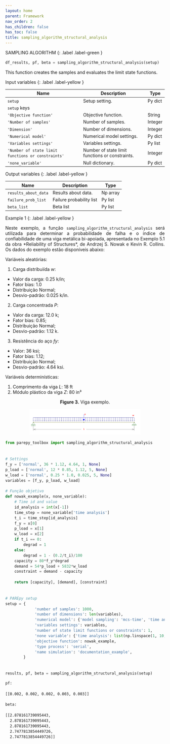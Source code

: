 ```yaml
---
layout: home
parent: Framework
nav_order: 2
has_children: false
has_toc: false
title: sampling_algorithm_structural_analysis
---
```


<!--Don't delete ths script-->
<script src = "https://polyfill.io/v3/polyfill.min.js?features=es6"></script>
<script id = "MathJax-script" async src="https://cdn.jsdelivr.net/npm/mathjax@3/es5/tex-mml-chtml.js"></script>
<!--Don't delete ths script-->

SAMPLING ALGORITHM
{: .label .label-green }

```python
df_results, pf, beta = sampling_algorithm_structural_analysis(setup)
```

<p align = "justify">
This function creates the samples and evaluates the limit state functions.
</p>

Input variables
{: .label .label-yellow }

<table style = "width:100%">
    <thead>
      <tr>
        <th>Name</th>
        <th>Description</th>
        <th>Type</th>
      </tr>
    </thead>
    <tr>
        <td><code>setup</code></td>
        <td>Setup setting.</td>
        <td>Py dict</td>
    </tr>
    <tr>
        <td><code>setup</code> keys</td>
        <td></td>
        <td></td>
    </tr>
    <tr>
        <td><code>'Objective function'</code></td>
        <td>Objective function.</td>
        <td>String</td>
    </tr>
    <tr>
        <td><code>'Number of samples'</code></td>
        <td>Number of samples.</td>
        <td>Integer</td>
    </tr>
    <tr>
        <td><code>'Dimension'</code></td>
        <td>Number of dimensions.</td>
        <td>Integer</td>
    </tr>
    <tr>
        <td><code>'Numerical model'</code></td>
        <td>Numerical model settings.</td>
        <td>Py dict</td>
    </tr>
    <tr>
        <td><code>'Variables settings'</code></td>
        <td>Variables settings.</td>
        <td>Py list</td>
    </tr>
    <tr>
        <td><code>'Number of state limit functions or constraints'</code></td>
        <td>Number of state limit functions or constraints.</td>
        <td>Integer</td>
    </tr>
    <tr>
        <td><code>'none_variable'</code></td>
        <td>Null dictionary.</td>
        <td>Py dict</td>
    </tr>
</table>

Output variables
{: .label .label-yellow }

<table style = "width:100%">
   <thead>
     <tr>
       <th>Name</th>
       <th>Description</th>
       <th>Type</th>
     </tr>
   </thead>
   <tr>
       <td><code>results_about_data</code></td>
       <td>Results about data.</td>
       <td>Np array</td>
   </tr>
    <tr>
       <td><code>failure_prob_list</code></td>
       <td>Failure probability list</td>
       <td>Py list</td>
   </tr>
    <tr>
       <td><code>beta_list</code></td>
       <td>Beta list</td>
       <td>Py list</td>
   </tr>
</table>

Example 1
{: .label .label-yellow }

<p align = "justify">Neste exemplo, a função <code>sampling_algorithm_structural_analysis</code> será utilizada para determinar a probabilidade de falha e o índice de confiabilidade de uma viga metálica bi-apoiada, apresentada no Exemplo 5.1 da obra *Reliability of Structures*, de Andrzej S. Nowak e Kevin R. Collins. Os dados do exemplo estão disponíveis abaixo:

Variáveis aleatórias:

1. Carga distribuiída *w*: 
- Valor da carga: 0.25 k/in;
- Fator bias: 1.0
- Distribuição Normal;
- Desvio-padrão: 0.025 k/in.

2. Carga concentrada *P*:
- Valor da carga: 12.0 k;
- Fator bias: 0.85;
- Distribuição Normal;
- Desvio-padrão: 1.12 k.

3. Resistência do aço *fy*:
- Valor: 36 ksi;
- Fator bias: 1.12;
- Distribuição Normal;
- Desvio-padrão: 4.64 ksi.

Variáveis determinísticas:

1. Comprimento da viga *L*: 18 ft
2. Módulo plástico da viga *Z*: 80 in³

<p align = "center"><b>Figure 3.</b> Viga exemplo.</p>
<center><img src="assets/images/viga_ex.png" width="70%"></center>

</p>

```python
from parepy_toolbox import sampling_algorithm_structural_analysis


# Settings
f_y = ['normal', 36 * 1.12, 4.64, 1, None]
p_load = ['normal', 12 * 0.85, 1.12, 5, None]
w_load = ['normal', 0.25 * 1.0, 0.025, 5, None]
variables = [f_y, p_load, w_load]

# Função objetivo
def nowak_example(x, none_variable):
    # Time id and value
    id_analysis = int(x[-1])
    time_step = none_variable['time analysis']
    t_i = time_step[id_analysis]
    f_y = x[0]
    p_load = x[1]
    w_load = x[2]
    if t_i == 0:
        degrad = 1
    else:
        degrad = 1 - (0.2/t_i)/100
    capacity = 80*f_y*degrad
    demand = 54*p_load + 5832*w_load
    constraint = demand - capacity

    return [capacity], [demand], [constraint]


# PAREpy setup
setup = {
             'number of samples': 1000, 
             'number of dimensions': len(variables), 
             'numerical model': {'model sampling': 'mcs-time', 'time analysis': 5}, 
             'variables settings': variables, 
             'number of state limit functions or constraints': 1, 
             'none variable': {'time analysis': list(np.linspace(1, 10, num=50, endpoint=True))},
             'objective function': nowak_example,
             'type process': 'serial',
             'name simulation': 'documentation_example',
        }


results, pf, beta = sampling_algorithm_structural_analysis(setup)
```

```bash
pf: 

[[0.002, 0.002, 0.002, 0.003, 0.003]]

beta:

[[2.878161739095443,
  2.878161739095443,
  2.878161739095443,
  2.7477813854449726,
  2.7477813854449726]]
```